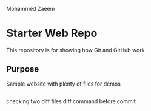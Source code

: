Mohammed Zaeem
# Starter Web Repo

This repository is for showing how Git and GitHub work

## Purpose

Sample website with plenty of files for demos

##

checking two diff files diff command before commit